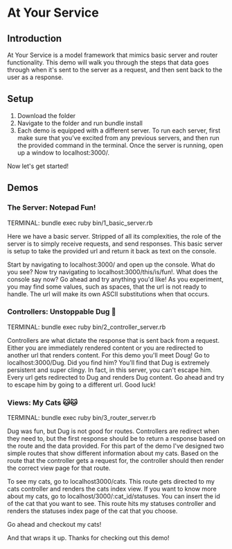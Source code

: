# At Your Service

## Introduction
At Your Service is a model framework that mimics basic server and router functionality. This demo will walk you through the steps that data goes through when it's sent to the server as a request, and then sent back to the user as a response.

## Setup
1. Download the folder
2. Navigate to the folder and run bundle install
3. Each demo is equipped with a different server. To run each server, first make sure that you've excited from any previous servers, and then run the provided command in the terminal. Once the server is running, open up a window to localhost:3000/.

Now let's get started!

## Demos
### The Server: Notepad Fun!
TERMINAL: bundle exec ruby bin/1_basic_server.rb

Here we have a basic server. Stripped of all its complexities, the role of the server is to simply receive requests, and send responses. This basic server is setup to take the provided url and return it back as text on the console.

Start by navigating to localhost:3000/ and open up the console. What do you see? Now try navigating to localhost:3000/this/is/fun!. What does the console say now? Go ahead and try anything you'd like! As you experiment, you may find some values, such as spaces, that the url is not ready to handle. The url will make its own ASCII substitutions when that occurs.

### Controllers: Unstoppable Dug 🐶
TERMINAL: bundle exec ruby bin/2_controller_server.rb

Controllers are what dictate the response that is sent back from a request. Either you are immediately rendered content or you are redirected to another url that renders content. For this demo you'll meet Doug! Go to localhost:3000/Dug. Did you find him? You'll find that Dug is extremely persistent and super clingy. In fact, in this server, you can't escape him. Every url gets redirected to Dug and renders Dug content. Go ahead and try to escape him by going to a different url. Good luck!

### Views: My Cats 🐱🐱
TERMINAL: bundle exec ruby bin/3_router_server.rb

Dug was fun, but Dug is not good for routes. Controllers are redirect when they need to, but the first response should be to return a response based on the route and the data provided. For this part of the demo I've designed two simple routes that show different information about my cats. Based on the route that the controller gets a request for, the controller should then render the correct view page for that route. 

To see my cats, go to localhost3000/cats. This route gets directed to my cats controller and renders the cats index view. If you want to know more about my cats, go to localhost/3000/:cat_id/statuses. You can insert the id of the cat that you want to see. This route hits my statuses controller and renders the statuses index page of the cat that you choose.

Go ahead and checkout my cats!

And that wraps it up. Thanks for checking out this demo! 
